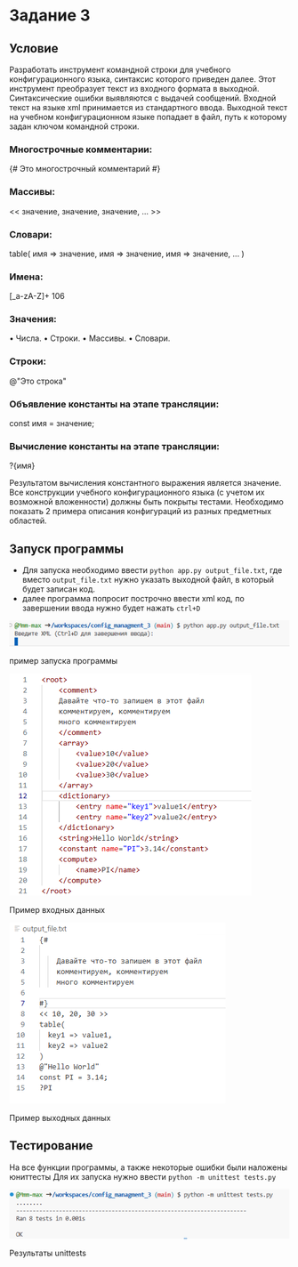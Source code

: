 # Задание 3
## Условие

Разработать инструмент командной строки для учебного конфигурационного
языка, синтаксис которого приведен далее. Этот инструмент преобразует текст из
входного формата в выходной. Синтаксические ошибки выявляются с выдачей
сообщений.
Входной текст на языке xml принимается из стандартного ввода. Выходной
текст на учебном конфигурационном языке попадает в файл, путь к которому
задан ключом командной строки.

### Многострочные комментарии:
{#
Это многострочный
комментарий
#}
### Массивы:
<< значение, значение, значение, ... >>
### Словари:
table(
 имя => значение,
 имя => значение,
 имя => значение,
 ...
)
### Имена:
[_a-zA-Z]+
106
### Значения:
• Числа.
• Строки.
• Массивы.
• Словари.
### Строки:
@"Это строка"
### Объявление константы на этапе трансляции:
const имя = значение;
### Вычисление константы на этапе трансляции:
?{имя}


Результатом вычисления константного выражения является значение.
Все конструкции учебного конфигурационного языка (с учетом их
возможной вложенности) должны быть покрыты тестами. Необходимо показать 2
примера описания конфигураций из разных предметных областей.

## Запуск программы
- Для запуска необходимо ввести ```python app.py output_file.txt```, где вместо `output_file.txt` нужно указать выходной файл, в который будет записан код.
- далее программа попросит построчно ввести xml код, по завершении ввода нужно будет нажать ``ctrl+D``

![Пример запуска программы](screens/image_1.png)

пример запуска программы

![Пример входных данных](screens/image_2.png)

Пример входных данных

![Пример выходных данных](screens/image_3.png)

Пример выходных данных

## Тестирование
На все функции программы, а также некоторые ошибки были наложены юниттесты
Для их запуска нужно ввести  `python -m unittest tests.py`

![Результаты unittests](screens/image_4.png)

Результаты unittests